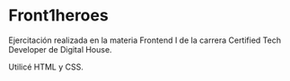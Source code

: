 # Front1heroes

Ejercitación realizada en la materia Frontend I de la carrera Certified Tech Developer de Digital House.

Utilicé HTML y CSS.

